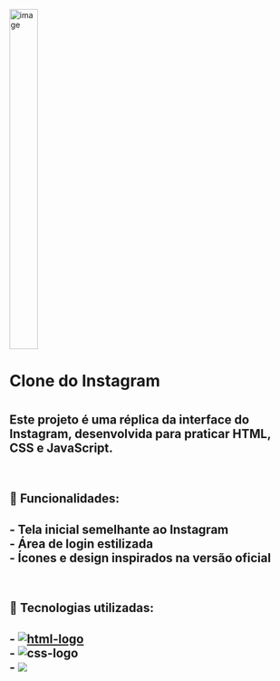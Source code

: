 <img width="50" height="600" alt="image" src="https://github.com/user-attachments/assets/3e17d205-0030-460a-a91c-6410d6568bd4 "/> <h1>Clone do Instagram<h1/>

<h2>Este projeto é uma réplica da interface do Instagram, desenvolvida para praticar HTML, CSS e JavaScript.</h2>
<br>
<h2>🚀 Funcionalidades:</h2>
<h2>- Tela inicial semelhante ao Instagram
<br>
- Área de login estilizada
<br>
- Ícones e design inspirados na versão oficial </h2>
<br>
<h2>🚀 Tecnologias utilizadas:<h2/>
- <a href="https://google.com"><img src="https://img.shields.io/badge/HTML5-E34F26?style=for-the-badge&logo=html5&logoColor=white" alt="html-logo" /></a>
  <br>
- <img src="https://img.shields.io/badge/CSS3-1572B6?style=for-the-badge&logo=css3&logoColor=white" alt="css-logo" />
  <br>
- <img src="https://img.shields.io/badge/JavaScript-F7DF1E?style=for-the-badge&logo=JavaScript&logoColor=white"/>

